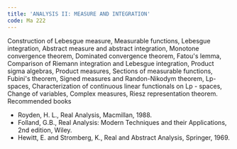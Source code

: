 ```yaml
---
title: 'ANALYSIS II: MEASURE AND INTEGRATION'
code: Ma 222
---
```

Construction of Lebesgue measure, Measurable functions, Lebesgue integration,
Abstract measure and abstract integration, Monotone convergence theorem,
Dominated convergence theorem, Fatou's lemma, Comparison of Riemann integration
and Lebesgue integration, Product sigma algebras, Product measures, Sections of
measurable functions, Fubini's theorem, Signed measures and Randon-Nikodym
theorem, Lp-spaces, Characterization of continuous linear functionals on Lp -
spaces, Change of variables, Complex measures, Riesz representation theorem.
 
Recommended books

* Royden, H. L., Real Analysis, Macmillan, 1988.
* Folland, G.B., Real Analysis: Modern Techniques and their Applications, 2nd
  edition, Wiley.
* Hewitt, E. and Stromberg, K., Real and Abstract Analysis, Springer, 1969.

